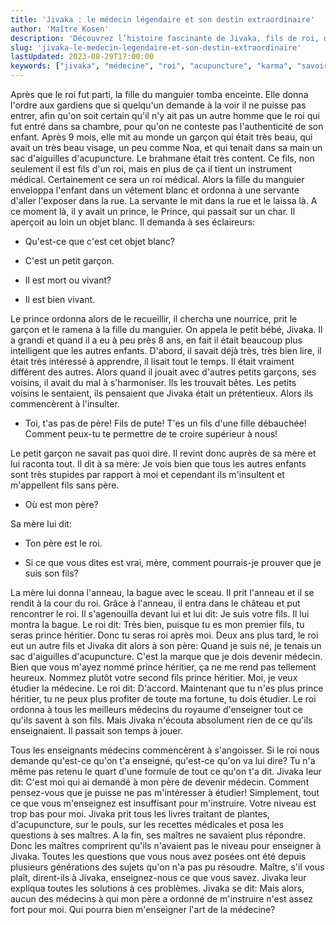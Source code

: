 ```yaml
---
title: 'Jivaka : le médecin légendaire et son destin extraordinaire'
author: 'Maître Kosen'
description: 'Découvrez l’histoire fascinante de Jivaka, fils de roi, devenu médecin légendaire grâce à son intelligence et sa quête de savoir. Jivaka et la médecine.'
slug: 'jivaka-le-medecin-legendaire-et-son-destin-extraordinaire'
lastUpdated: 2023-08-29T17:00:00
keywords: ["jivaka", "médecine", "roi", "acupuncture", "karma", "savoir", "intelligence", "destin", "spiritualité", "héritage"]
---
```


Après que le roi fut parti, la fille du manguier tomba enceinte. Elle
donna l'ordre aux gardiens que si quelqu'un demande à la voir il ne
puisse pas entrer, afin qu'on soit certain qu'il n'y ait pas un autre
homme que le roi qui fut entré dans sa chambre, pour qu'on ne conteste
pas l'authenticité de son enfant. Après 9 mois, elle mit au monde un
garçon qui était très beau, qui avait un très beau visage, un peu comme
Noa, et qui tenait dans sa main un sac d'aiguilles d'acupuncture. Le
brahmane était très content. Ce fils, non seulement il est fils d'un
roi, mais en plus de ça il tient un instrument médical. Certainement ce
sera un roi médical. Alors la fille du manguier enveloppa l'enfant dans
un vêtement blanc et ordonna à une servante d'aller l'exposer dans la
rue. La servante le mit dans la rue et le laissa là. A ce moment là, il
y avait un prince, le Prince, qui passait sur un char. Il aperçoit au
loin un objet blanc. Il demanda à ses éclaireurs: 

- Qu'est-ce que c'est
cet objet blanc?

- C'est un petit garçon.
- Il est mort ou vivant?
- Il est bien vivant.

Le prince ordonna alors de le recueillir, il chercha
une nourrice, prit le garçon et le ramena à la fille du manguier. On
appela le petit bébé, Jivaka. Il a grandi et quand il a eu à peu près 8
ans, en fait il était beaucoup plus intelligent que les autres enfants.
D'abord, il savait déjà très, très bien lire, il était très intéressé à
apprendre, il lisait tout le temps. Il était vraiment différent des
autres. Alors quand il jouait avec d'autres petits garçons, ses voisins,
il avait du mal à s'harmoniser. Ils les trouvait bêtes. Les petits
voisins le sentaient, ils pensaient que Jivaka était un prétentieux.
Alors ils commencèrent à l'insulter.

- Toi, t'as pas de père! Fils de pute! T'es un fils d'une fille
débauchée! Comment peux-tu te permettre de te croire supérieur à nous!

Le petit garçon ne savait pas quoi dire. Il revint donc auprès de sa
mère et lui raconta tout. Il dit à sa mère: Je vois bien que tous les
autres enfants sont très stupides par rapport à moi et cependant ils
m'insultent et m'appellent fils sans père. 

- Où est mon père?

Sa mère lui dit:

- Ton père est le roi.

- Si ce que vous dites est vrai, mère, comment
pourrais-je prouver que je suis son fils?

La mère lui donna l'anneau, la
bague avec le sceau. Il prit l'anneau et il se rendit à la cour du roi.
Grâce à l'anneau, il entra dans le château et put rencontrer le roi. Il
s'agenouilla devant lui et lui dit: Je suis votre fils. Il lui montra la
bague. Le roi dit: Très bien, puisque tu es mon premier fils, tu seras
prince héritier. Donc tu seras roi après moi. Deux ans plus tard, le roi
eut un autre fils et Jivaka dit alors à son père: Quand je suis né, je
tenais un sac d'aiguilles d'acupuncture. C'est la marque que je dois
devenir médecin. Bien que vous m'ayez nommé prince héritier, ça ne me
rend pas tellement heureux. Nommez plutôt votre second fils prince
héritier. Moi, je veux étudier la médecine. Le roi dit: D'accord.
Maintenant que tu n'es plus prince héritier, tu ne peux plus profiter de
toute ma fortune, tu dois étudier. Le roi ordonna à tous les meilleurs
médecins du royaume d'enseigner tout ce qu'ils savent à son fils. Mais
Jivaka n'écouta absolument rien de ce qu'ils enseignaient. Il passait
son temps à jouer.

Tous les enseignants médecins commencèrent à s'angoisser. Si le roi nous
demande qu'est-ce qu'on t'a enseigné, qu'est-ce qu'on va lui dire? Tu
n'a même pas retenu le quart d'une formule de tout ce qu'on t'a dit.
Jivaka leur dit: C'est moi qui ai demandé à mon père de devenir médecin.
Comment pensez-vous que je puisse ne pas m'intéresser à étudier!
Simplement, tout ce que vous m'enseignez est insuffisant pour
m'instruire. Votre niveau est trop bas pour moi. Jivaka prit tous les
livres traitant de plantes, d'acupuncture, sur le pouls, sur les
recettes médicales et posa les questions à ses maîtres. A la fin, ses
maîtres ne savaient plus répondre. Donc les maîtres comprirent qu'ils
n'avaient pas le niveau pour enseigner à Jivaka. Toutes les questions
que vous nous avez posées ont été depuis plusieurs générations des
sujets qu'on n'a pas pu résoudre. Maître, s'il vous plaît, dirent-ils à
Jivaka, enseignez-nous ce que vous savez. Jivaka leur expliqua toutes
les solutions à ces problèmes. Jivaka se dit: Mais alors, aucun des
médecins à qui mon père a ordonné de m'instruire n'est assez fort pour
moi. Qui pourra bien m'enseigner l'art de la médecine?

